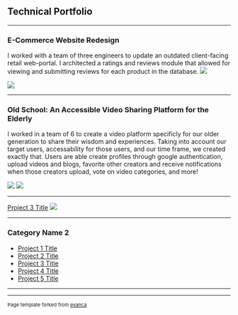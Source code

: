 ## Technical Portfolio

---

### E-Commerce Website Redesign 

I worked with a team of three engineers to update an outdated client-facing retail web-portal.  I architected a ratings and reviews module that allowed for viewing and submitting reviews for each product in the database.
<img src="https://media.giphy.com/media/6TFeyshhBSyLvsqmMD/giphy.gif"/>

<img src="https://media.giphy.com/media/cIeewUTHjMjmcHMML8/giphy.gif"/>

---

### Old School:  An Accessible Video Sharing Platform for the Elderly

I worked in a team of 6 to create a video platform specificly for our older generation to share their wisdom and experiences.  Taking into account our target users, accessability for those users, and our time frame, we created exactly that. Users are able create profiles through google authentication, upload videos and blogs, favorite other creators and receive notifications when those creators upload, vote on video categories, and more!  

<img src="https://media.giphy.com/media/3HhjgZkK6aT8QAN08u/giphy.gif"/> 

<img src="https://camo.githubusercontent.com/83396e0918f9c64f3468b5ca916aab41616564e2f91c4346e02bb1e0883d8b38/68747470733a2f2f6d656469612e67697068792e636f6d2f6d656469612f4d4767376c307a57437a6d5241677236766e2f67697068792e676966"/>

---
[Project 3 Title](http://example.com/)
<img src="[images/dummy_thumbnail.jpg?raw=true](https://camo.githubusercontent.com/83396e0918f9c64f3468b5ca916aab41616564e2f91c4346e02bb1e0883d8b38/68747470733a2f2f6d656469612e67697068792e636f6d2f6d656469612f4d4767376c307a57437a6d5241677236766e2f67697068792e676966)"/>

---

### Category Name 2

- [Project 1 Title](http://example.com/)
- [Project 2 Title](http://example.com/)
- [Project 3 Title](http://example.com/)
- [Project 4 Title](http://example.com/)
- [Project 5 Title](http://example.com/)

---




---
<p style="font-size:11px">Page template forked from <a href="https://github.com/evanca/quick-portfolio">evanca</a></p>
<!-- Remove above link if you don't want to attibute -->
